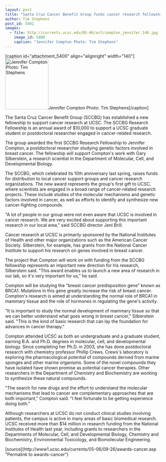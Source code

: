 ```yaml
---
layout: post
title: "Santa Cruz Cancer Benefit Group funds cancer research fellowship"
author: Tim Stephens
post_id: 5401
images:
  - file: http://currents.ucsc.edu/05-06/art/compton_jennifer.140.jpg
    image_id: 5400
    caption: "Jennifer Compton Photo: Tim Stephens"
---
```


[caption id="attachment_5400" align="alignright" width="140"]<a href="http://localhost/mysite/wp-content/uploads/2005/09/compton_jennifer.140.jpg"><img class="size-full wp-image-5400" src="http://localhost/mysite/wp-content/uploads/2005/09/compton_jennifer.140.jpg" alt="Jennifer Compton Photo: Tim Stephens" width="140" height="164" /></a>Jennifer Compton Photo: Tim Stephens[/caption]
<a name="content" id="content"></a>
<p>
  The Santa Cruz Cancer Benefit Group (SCCBG) has established a new fellowship to support cancer research at UCSC. The SCCBG Research Fellowship is an annual award of $10,000 to support a UCSC graduate student or postdoctoral researcher engaged in cancer-related research.
</p>
<p>
  The group awarded the first SCCBG Research Fellowship to Jennifer Compton, a postdoctoral researcher studying genetic factors involved in breast cancer. The fellowship will support Compton's work with Gary Silberstein, a research scientist in the Department of Molecular, Cell, and Developmental Biology.
</p>
<p>
  The SCCBG, which celebrated its 10th anniversary last spring, raises funds for distribution to local cancer support groups and cancer research organizations. The new award represents the group's first gift to UCSC, where scientists are engaged in a broad range of cancer-related research projects. These include studies of the molecular mechanisms and genetic factors involved in cancer, as well as efforts to identify and synthesize new cancer-fighting compounds.
</p>
<p>
  "A lot of people in our group were not even aware that UCSC is involved in cancer research. We are very excited about supporting this important research in our local area," said SCCBG director Jeni Brill.
</p>
<p>
  Cancer research at UCSC is primarily sponsored by the National Institutes of Health and other major organizations such as the American Cancer Society. Silberstein, for example, has grants from the National Cancer Institute to support his research on genes involved in breast cancer.
</p>
<p>
  The project that Compton will work on with funding from the SCCBG fellowship represents an important new direction for his research, Silberstein said. "This award enables us to launch a new area of research in our lab, so it's very important for us," he said.
</p>
<p>
  Compton will be studying the "breast cancer predisposition gene" known as BRCA1. Mutations in this gene greatly increase the risk of breast cancer. Compton's research is aimed at understanding the normal role of BRCA1 in mammary tissue and the role of hormones in regulating the gene's activity.
</p>
<p>
  "It is important to study the normal development of mammary tissue so that we can better understand what goes wrong in breast cancer," Silberstein said. "This is the kind of basic research that can lay the foundation for advances in cancer therapy."
</p>
<p>
  Compton attended UCSC as both an undergraduate and a graduate student, earning B.A. and Ph.D. degrees in molecular, cell, and developmental biology. Since completing her Ph.D. in 2003, she has done postdoctoral research with chemistry professor Phillip Crews. Crews's laboratory is exploring the pharmacological potential of compounds derived from marine sponges and other marine organisms. Some of the novel compounds they have isolated have shown promise as potential cancer therapies. Other researchers in the Department of Chemistry and Biochemistry are working to synthesize these natural compounds.
</p>
<p>
  "The search for new drugs and the effort to understand the molecular mechanisms that lead to cancer are complementary approaches that are both important," Compton said. "I feel fortunate to be getting experience doing both."
</p>
<p>
  Although researchers at UCSC do not conduct clinical studies involving patients, the campus is active in many areas of basic biomedical research. UCSC received more than $14 million in research funding from the National Institutes of Health last year, including grants to researchers in the Departments of Molecular, Cell, and Developmental Biology, Chemistry and Biochemistry, Environmental Toxicology, and Biomolecular Engineering.
</p>
<p>
  <input name="t1" size="-1" type="hidden">
</p>




</p>
[source](http://www1.ucsc.edu/currents/05-06/09-26/awards-cancer.asp "Permalink to awards-cancer")
